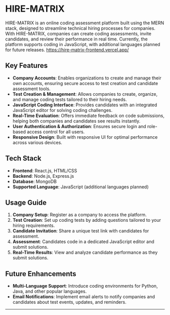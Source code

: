 # HIRE-MATRIX

HIRE-MATRIX is an online coding assessment platform built using the MERN stack, designed to streamline technical hiring processes for companies. With HIRE-MATRIX, companies can create coding assessments, invite candidates, and review their performance in real time. Currently, the platform supports coding in JavaScript, with additional languages planned for future releases.
https://hire-matrix-frontend.vercel.app/

## Key Features

- **Company Accounts**: Enables organizations to create and manage their own accounts, ensuring secure access to test creation and candidate assessment tools.
- **Test Creation & Management**: Allows companies to create, organize, and manage coding tests tailored to their hiring needs.
- **JavaScript Coding Interface**: Provides candidates with an integrated JavaScript editor for solving coding challenges.
- **Real-Time Evaluation**: Offers immediate feedback on code submissions, helping both companies and candidates see results instantly.
- **User Authentication & Authorization**: Ensures secure login and role-based access control for all users.
- **Responsive Design**: Built with responsive UI for optimal performance across various devices.

## Tech Stack

- **Frontend**: React.js, HTML/CSS
- **Backend**: Node.js, Express.js
- **Database**: MongoDB
- **Supported Language**: JavaScript (additional languages planned)

## Usage Guide

1. **Company Setup**: Register as a company to access the platform.
2. **Test Creation**: Set up coding tests by adding questions tailored to your hiring requirements.
3. **Candidate Invitation**: Share a unique test link with candidates for assessment.
4. **Assessment**: Candidates code in a dedicated JavaScript editor and submit solutions.
5. **Real-Time Results**: View and analyze candidate performance as they submit solutions.

## Future Enhancements

- **Multi-Language Support**: Introduce coding environments for Python, Java, and other popular languages.
- **Email Notifications**: Implement email alerts to notify companies and candidates about test events, updates, and reminders.

---

